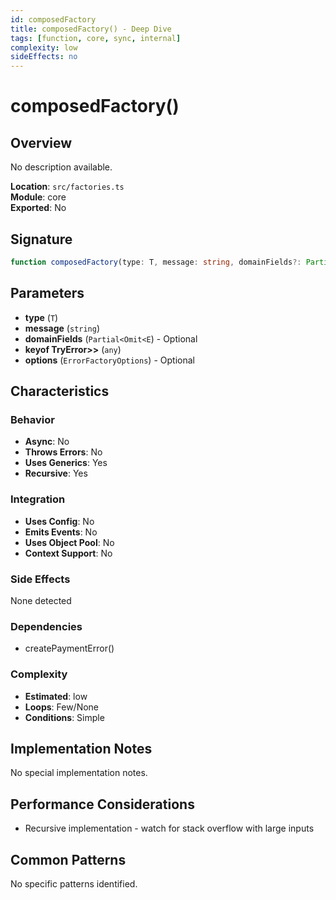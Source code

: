 ```yaml
---
id: composedFactory
title: composedFactory() - Deep Dive
tags: [function, core, sync, internal]
complexity: low
sideEffects: no
---
```


# composedFactory()

## Overview
No description available.

**Location**: `src/factories.ts`  
**Module**: core  
**Exported**: No  

## Signature
```typescript
function composedFactory(type: T, message: string, domainFields?: Partial<Omit<E, keyof TryError>>: any, options?: ErrorFactoryOptions): E
```

## Parameters
- **type** (`T`)
- **message** (`string`)
- **domainFields** (`Partial<Omit<E`) - Optional
- **keyof TryError>>** (`any`)
- **options** (`ErrorFactoryOptions`) - Optional

## Characteristics

### Behavior
- **Async**: No
- **Throws Errors**: No
- **Uses Generics**: Yes
- **Recursive**: Yes

### Integration
- **Uses Config**: No
- **Emits Events**: No
- **Uses Object Pool**: No
- **Context Support**: No

### Side Effects
None detected

### Dependencies
- createPaymentError()

### Complexity
- **Estimated**: low
- **Loops**: Few/None
- **Conditions**: Simple



## Implementation Notes
No special implementation notes.

## Performance Considerations
- Recursive implementation - watch for stack overflow with large inputs

## Common Patterns
No specific patterns identified.
